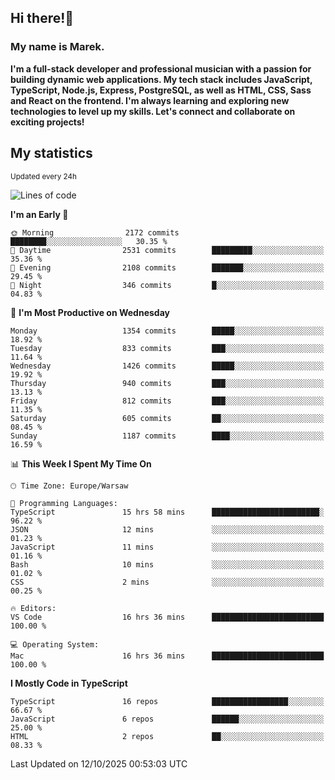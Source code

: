 ## Hi there!👋 ##
### My name is Marek. ###

**I'm a full-stack developer and professional musician with a passion for building dynamic web applications. My tech stack includes JavaScript, TypeScript, Node.js, Express, PostgreSQL, as well as HTML, CSS, Sass and React on the frontend. I'm always learning and exploring new technologies to level up my skills. Let's connect and collaborate on exciting projects!**

## My statistics ##
<sub>Updated every 24h</sub>
<!--START_SECTION:waka-->
![Lines of code](https://img.shields.io/badge/From%20Hello%20World%20I%27ve%20Written-15.9%20million%20lines%20of%20code-blue)

**I'm an Early 🐤** 

```text
🌞 Morning                2172 commits        ████████░░░░░░░░░░░░░░░░░   30.35 % 
🌆 Daytime                2531 commits        █████████░░░░░░░░░░░░░░░░   35.36 % 
🌃 Evening                2108 commits        ███████░░░░░░░░░░░░░░░░░░   29.45 % 
🌙 Night                  346 commits         █░░░░░░░░░░░░░░░░░░░░░░░░   04.83 % 
```
📅 **I'm Most Productive on Wednesday** 

```text
Monday                   1354 commits        █████░░░░░░░░░░░░░░░░░░░░   18.92 % 
Tuesday                  833 commits         ███░░░░░░░░░░░░░░░░░░░░░░   11.64 % 
Wednesday                1426 commits        █████░░░░░░░░░░░░░░░░░░░░   19.92 % 
Thursday                 940 commits         ███░░░░░░░░░░░░░░░░░░░░░░   13.13 % 
Friday                   812 commits         ███░░░░░░░░░░░░░░░░░░░░░░   11.35 % 
Saturday                 605 commits         ██░░░░░░░░░░░░░░░░░░░░░░░   08.45 % 
Sunday                   1187 commits        ████░░░░░░░░░░░░░░░░░░░░░   16.59 % 
```


📊 **This Week I Spent My Time On** 

```text
🕑︎ Time Zone: Europe/Warsaw

💬 Programming Languages: 
TypeScript               15 hrs 58 mins      ████████████████████████░   96.22 % 
JSON                     12 mins             ░░░░░░░░░░░░░░░░░░░░░░░░░   01.23 % 
JavaScript               11 mins             ░░░░░░░░░░░░░░░░░░░░░░░░░   01.16 % 
Bash                     10 mins             ░░░░░░░░░░░░░░░░░░░░░░░░░   01.02 % 
CSS                      2 mins              ░░░░░░░░░░░░░░░░░░░░░░░░░   00.25 % 

🔥 Editors: 
VS Code                  16 hrs 36 mins      █████████████████████████   100.00 % 

💻 Operating System: 
Mac                      16 hrs 36 mins      █████████████████████████   100.00 % 
```

**I Mostly Code in TypeScript** 

```text
TypeScript               16 repos            █████████████████░░░░░░░░   66.67 % 
JavaScript               6 repos             ██████░░░░░░░░░░░░░░░░░░░   25.00 % 
HTML                     2 repos             ██░░░░░░░░░░░░░░░░░░░░░░░   08.33 % 
```




 Last Updated on 12/10/2025 00:53:03 UTC
<!--END_SECTION:waka-->

<!--
**MarekSax/MarekSax** is a ✨ _special_ ✨ repository because its `README.md` (this file) appears on your GitHub profile.

Here are some ideas to get you started:

- 🔭 I’m currently working on ...
- 🌱 I’m currently learning ...
- 👯 I’m looking to collaborate on ...
- 🤔 I’m looking for help with ...
- 💬 Ask me about ...
- 📫 How to reach me: ...
- 😄 Pronouns: ...
- ⚡ Fun fact: ...
-->
